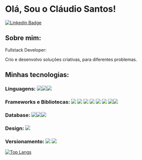 
# Olá, Sou o Cláudio Santos!


[![Linkedin Badge](https://img.shields.io/badge/-LinkedIn-blue?style=flat-square&logo=Linkedin&logoColor=white&link=https://www.linkedin.com/in/claudiosssantos/)](https://www.linkedin.com/in/claudiosssantos/)

## Sobre mim:

Fullstack Developer:

Crio e desenvolvo soluções criativas, para diferentes problemas.

## Minhas tecnologias:

### Linguagens: <img src="https://img.shields.io/badge/JavaScript-323330?style=for-the-badge&logo=javascript&logoColor=F7DF1E"/><img src="https://img.shields.io/badge/TypeScript-007ACC?style=for-the-badge&logo=typescript&logoColor=white"/><img src="https://img.shields.io/badge/C%23-239120?style=for-the-badge&logo=c-sharp&logoColor=white"/>

### Frameworks e Bibliotecas: <img src="https://img.shields.io/badge/React_Native-20232A?style=for-the-badge&logo=react&logoColor=61DAFB"/> <img src="https://img.shields.io/badge/Node%20js-339933?style=for-the-badge&logo=nodedotjs&logoColor=white"/> <img src="https://img.shields.io/badge/Insomnia-5849be?style=for-the-badge&logo=Insomnia&logoColor=white"/> <img src="https://img.shields.io/badge/next%20js-000000?style=for-the-badge&logo=nextdotjs&logoColor=white"/> <img src="https://img.shields.io/badge/React-20232A?style=for-the-badge&logo=react&logoColor=61DAFB"/> <img src="https://img.shields.io/badge/Tailwind_CSS-38B2AC?style=for-the-badge&logo=tailwind-css&logoColor=white"/> <img src="https://img.shields.io/badge/Yarn-2C8EBB?style=for-the-badge&logo=yarn&logoColor=white"/><img src="https://img.shields.io/badge/npm-CB3837?style=for-the-badge&logo=npm&logoColor=white"/>

### Database: <img src ="https://img.shields.io/badge/MongoDB-4EA94B?style=for-the-badge&logo=mongodb&logoColor=white"/><img src ="https://img.shields.io/badge/MySQL-005C84?style=for-the-badge&logo=mysql&logoColor=white"/><img src ="https://img.shields.io/badge/PostgreSQL-316192?style=for-the-badge&logo=postgresql&logoColor=white"/>

### Design: <img src="https://img.shields.io/badge/Figma-F24E1E?style=for-the-badge&logo=figma&logoColor=white"/>

### Versionamento: <img src="https://img.shields.io/badge/GIT-E44C30?style=for-the-badge&logo=git&logoColor=white"/> <img src="https://img.shields.io/badge/GitHub-100000?style=for-the-badge&logo=github&logoColor=white"/>

[![Top Langs](https://github-readme-stats.vercel.app/api/top-langs/?username=claudiosssant&layout=compact&title_color=fff&text_color=f8f8f2&hide=java&bg_color=171c24)](https://github.com/claudiosssant)
